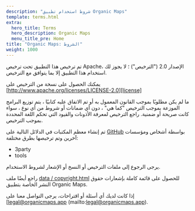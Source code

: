 ```yaml
---
description: "شروط استخدام تطبيق Organic Maps"
template: terms.html
extra:
  hero_title: Terms
  hero_description: Organic Maps 
  menu_title_pre: Home
title: "Organic Maps: الشروط"
weight: 1000
---
```


تم ترخيص هذا التطبيق تحت ترخيص Apache، الإصدار 2.0 ("الترخيص") ؛ لا يجوز لك
استخدام هذا التطبيق إلا بما يتوافق مع الترخيص.

يمكنك الحصول على نسخة من الترخيص على
[http://www.apache.org/licenses/LICENSE-2.0][license]

ما لم يكن مطلوبًا بموجب القانون المعمول به أو تم الاتفاق عليه كتابيًا ، يتم
توزيع البرامج الموزعة بموجب الترخيص "كما هي" ، دون أي ضمانات أو شروط من أي
نوع ، سواء كانت صريحة أو ضمنية. راجع الترخيص لمعرفة الأذونات والقيود التي
تحكم اللغة المحددة بموجب الترخيص.

تم إنشاء معظم المكتبات في الدلائل التالية على [GitHub][github] بواسطة أشخاص
ومؤسسات آخرين وتم ترخيصها بطرق مختلفة:

- 3party
- tools

يرجى الرجوع إلى ملفات الترخيص أو النسخ أو الإشعار لشروط الاستخدام.

راجع أيضًا ملف [data / copyright.html][copyright] للحصول على قائمة كاملة
بإشعارات حقوق النشر الخاصة بتطبيق Organic Maps.

إذا كانت لديك أي أسئلة أو اقتراحات، يرجى التواصل معنا على
[legal@organicmaps.app (mailto:legal@organicmaps.app).

[github]: https://github.com/organicmaps/organicmaps
[license]: http://www.apache.org/licenses/LICENSE-2.0
[copyright]: https://htmlpreview.github.io/?https://github.com/organicmaps/organicmaps/master/data/copyright.html
